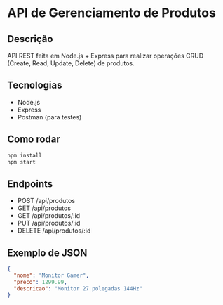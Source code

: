 # API de Gerenciamento de Produtos

## Descrição
API REST feita em Node.js + Express para realizar operações CRUD (Create, Read, Update, Delete) de produtos.

## Tecnologias
- Node.js
- Express
- Postman (para testes)

## Como rodar
```bash
npm install
npm start
```

## Endpoints
- POST /api/produtos
- GET /api/produtos
- GET /api/produtos/:id
- PUT /api/produtos/:id
- DELETE /api/produtos/:id

## Exemplo de JSON
```json
{
  "nome": "Monitor Gamer",
  "preco": 1299.99,
  "descricao": "Monitor 27 polegadas 144Hz"
}
```